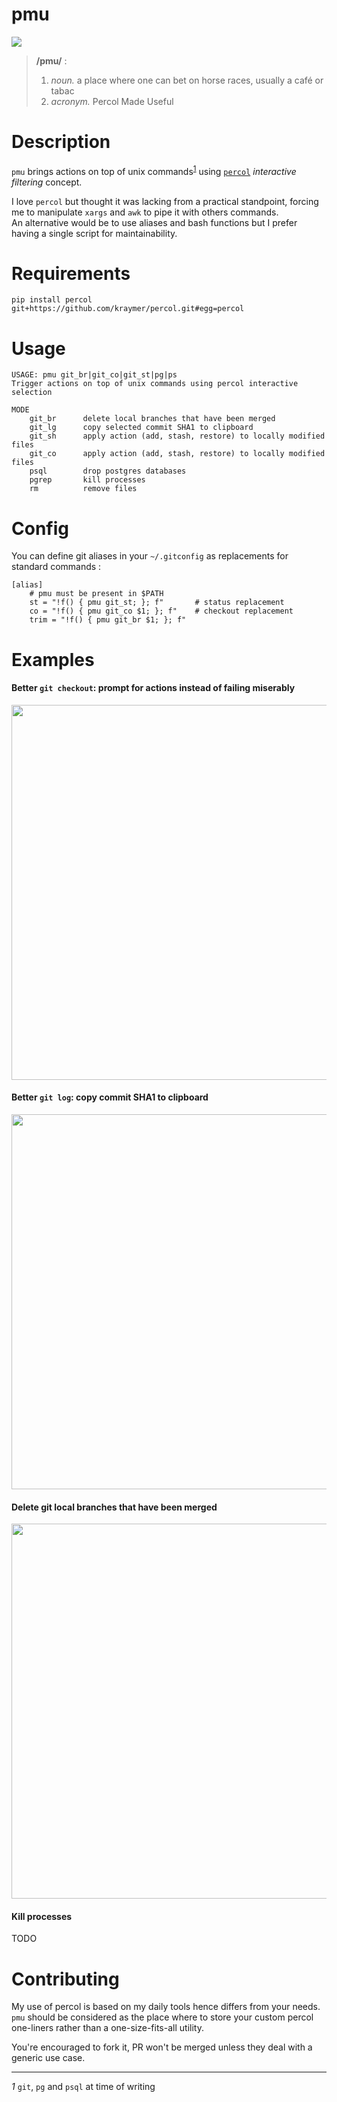 pmu
===

![](https://i.imgur.com/36a11KE.png)

> **/pmu/** :
>
>
>    1. *noun.* a place where one can bet on horse races, usually a café or tabac
>    2. *acronym.* Percol Made Useful

# Description

`pmu` brings actions on top of unix commands<sup id="a1">[1](#f1)</sup> using [`percol`](https://github.com/mooz/percol)
_interactive filtering_ concept.

I love `percol` but thought it was lacking from a practical standpoint,
forcing me to manipulate `xargs` and `awk` to pipe it with others commands.  
An alternative would be to use aliases and bash functions but I prefer having
a single script for maintainability.

# Requirements

~~~
pip install percol git+https://github.com/kraymer/percol.git#egg=percol
~~~

# Usage

~~~
USAGE: pmu git_br|git_co|git_st|pg|ps
Trigger actions on top of unix commands using percol interactive selection

MODE
    git_br      delete local branches that have been merged
    git_lg      copy selected commit SHA1 to clipboard
    git_sh      apply action (add, stash, restore) to locally modified files
    git_co      apply action (add, stash, restore) to locally modified files
    psql        drop postgres databases
    pgrep       kill processes
    rm          remove files
~~~

# Config

You can define git aliases in your `~/.gitconfig` as replacements for standard commands :

~~~
[alias]
    # pmu must be present in $PATH
    st = "!f() { pmu git_st; }; f"       # status replacement
    co = "!f() { pmu git_co $1; }; f"    # checkout replacement
    trim = "!f() { pmu git_br $1; }; f"
~~~

# Examples

#### Better `git checkout`: prompt for actions instead of failing miserably

<a href="https://asciinema.org/a/3k9pheFb4KmUXZn0giCYZEPAg">
    <img src="https://raw.githubusercontent.com/Kraymer/public/master/pmu/git_co.gif" width=600>
</a>
  
#### Better `git log`: copy commit SHA1 to clipboard 

<a href="https://asciinema.org/a/nDJ1LnffsHihjD4MibKYP9ieJ">
<img src="https://raw.githubusercontent.com/Kraymer/public/master/pmu/git_log.gif" width=600>
</a>

#### Delete git local branches that have been merged

<a href="https://asciinema.org/a/314226">
<img src="https://raw.githubusercontent.com/Kraymer/public/master/pmu/git_del_br.gif" width=600>
</a>

#### Kill processes
TODO

# Contributing

My use of percol is based on my daily tools hence differs from your needs.
`pmu` should be considered as the place where to store your custom percol one-liners rather than a one-size-fits-all utility.  

You're encouraged to fork it, PR won't be merged unless they deal with a generic use case.


---
<i id="f1">1</i> `git`, `pg` and `psql` at time of writing
